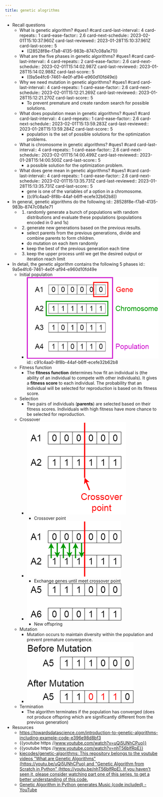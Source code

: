 ```yaml
---
title: genetic alogrithms
---
```

- Recall questions
	- What is genetic algorithm?  #ques1 #card
	  card-last-interval:: 4
	  card-repeats:: 1
	  card-ease-factor:: 2.6
	  card-next-schedule:: 2023-02-01T15:10:37.960Z
	  card-last-reviewed:: 2023-01-28T15:10:37.961Z
	  card-last-score:: 5
		- ((28528f8e-f7a8-4135-983b-8747c08a1e71))
	- What are the five phases in genetic algorithms?  #ques1 #card
	  card-last-interval:: 4
	  card-repeats:: 2
	  card-ease-factor:: 2.6
	  card-next-schedule:: 2023-02-01T15:14:02.987Z
	  card-last-reviewed:: 2023-01-28T15:14:02.988Z
	  card-last-score:: 5
		- ((9a5e4fc6-7461-4e0f-af94-e960d10fd49e))
	- Why we need mutation in genetic algorithms?  #ques1 #card
	  card-last-interval:: 4
	  card-repeats:: 1
	  card-ease-factor:: 2.6
	  card-next-schedule:: 2023-02-01T15:12:21.269Z
	  card-last-reviewed:: 2023-01-28T15:12:21.270Z
	  card-last-score:: 5
		- To prevent premature and create random search for possible solutions.
	- What does population mean in genetic algorithms?  #ques1 #card
	  card-last-interval:: 4
	  card-repeats:: 1
	  card-ease-factor:: 2.6
	  card-next-schedule:: 2023-02-01T15:13:59.283Z
	  card-last-reviewed:: 2023-01-28T15:13:59.284Z
	  card-last-score:: 5
		- population is the set of possible solutions for the optimization problems.
	- What is chromosome in genetic algorithms?  #ques1 #card
	  card-last-interval:: 4
	  card-repeats:: 1
	  card-ease-factor:: 2.6
	  card-next-schedule:: 2023-02-01T15:14:00.499Z
	  card-last-reviewed:: 2023-01-28T15:14:00.500Z
	  card-last-score:: 5
		- a possible solution for the optimization problem.
	- What does gene mean in genetic algorithms?  #ques1 #card
	  card-last-interval:: 4
	  card-repeats:: 1
	  card-ease-factor:: 2.6
	  card-next-schedule:: 2023-02-01T15:13:35.731Z
	  card-last-reviewed:: 2023-01-28T15:13:35.731Z
	  card-last-score:: 5
		- gene is one of the variables of a option in a chromosome.
		- ((c91c4aa0-8f8b-44af-b6ff-ecefe32b62b8))
- In general, genetic algorithms do the following
  id:: 28528f8e-f7a8-4135-983b-8747c08a1e71
	- 1. randomly generate a bunch of populations with random distributions and evaluate these populations (populations encoded in 0 and 1s)
	- 2. generate new generations based on the previous results.
		- select parents from the previous generations, divide and combine parents to form children.
		- do mutation on each item randomly
		- keep the best of the previous generation each time
	- 3. keep the upper process until we get the desired output or iteration reach limit
- In detail, the genetic algorithm contains the following 5 phases
  id:: 9a5e4fc6-7461-4e0f-af94-e960d10fd49e
	- Initial population
		- ![](../assets/ttkkhGU3iR.png)
		  id:: c91c4aa0-8f8b-44af-b6ff-ecefe32b62b8
	- Fitness function
		- The **fitness function** determines how fit an individual is (the ability of an individual to compete with other individuals). It gives a **fitness score** to each individual. The probability that an individual will be selected for reproduction is based on its fitness score.
	- Selection
		- Two pairs of individuals (**parents**) are selected based on their fitness scores. Individuals with high fitness have more chance to be selected for reproduction.
	- Crossover
		- ![](../assets/BcCPVDfTvX.png)
			- Crossover point
		- ![](../assets/RWlyk0pqh8.png)
			- Exchange genes until meet crossover point
		- ![](../assets/H4QroN-U_Z.png)
			- New offspring
	- Mutation
		- Mutation occurs to maintain diversity within the population and prevent premature convergence.
		- ![](../assets/opze2oiAGn.png)
	- Termination
		- The algorithm terminates if the population has converged (does not produce offspring which are significantly different from the previous generation)
- Resources
	- https://towardsdatascience.com/introduction-to-genetic-algorithms-including-example-code-e396e98d8bf3
	- {{youtube https //www.youtube.com/watch?v=uQj5UNhCPuo}}
	- {{youtube https //www.youtube.com/watch?v=nhT56blfRpE}}
	- [kiecodes/genetic-algorithms: This repository belongs to the youtube videos "What are Genetic Algorithms" (https://youtu.be/uQj5UNhCPuo) and "Genetic Algorithm from Scratch in Python" (https://youtu.be/nhT56blfRpE). If you haven't seen it, please consider watching part one of this series, to get a better understanding of this code.](https://github.com/kiecodes/genetic-algorithms)
	- [Genetic Algorithm in Python generates Music (code included) - YouTube](https://www.youtube.com/watch?v=aOsET8KapQQ)